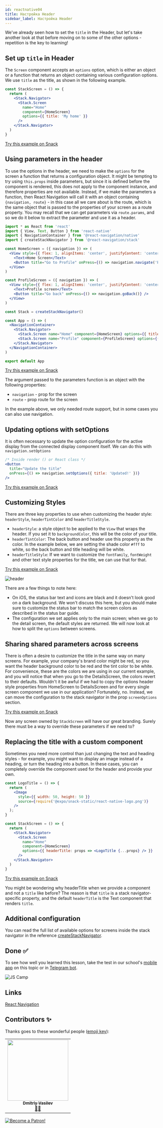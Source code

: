 ```yaml
---
id: reactnative04
title: Настройка Header
sidebar_label: Настройка Header
---
```


We've already seen how to set the `title` in the Header, but let's take another look at that before moving on to some of the other options - repetition is the key to learning!

## Set up `title` in Header
The `Screen` component accepts an `options` option, which is either an object or a function that returns an object containing various configuration options. We use `title` as the title, as shown in the following example.

```jsx
const StackScreen = () => {
  return (
    <Stack.Navigator>
      <Stack.Screen
        name="Home"
        component={HomeScreen}
        options={{ title: 'My home' }}
      />
    </Stack.Navigator>
  )
}
```

[Try this example on Snack](https://snack.expo.io/?platform=android&name=Configuring%20the%20header%20bar%20%7C%20React%20Navigation&dependencies=%40expo%2Fvector-icons%40*%2C%40react-native-community%2Fmasked-view%40*%2Creact-native-gesture-handler%40*%2Creact-native-pager-view%40*%2Creact-native-paper%40%5E4.7.2%2Creact-native-reanimated%40*%2Creact-native-safe-area-context%40*%2Creact-native-screens%40*%2Creact-native-tab-view%40%5E3.0.0%2C%40react-navigation%2Fbottom-tabs%40%5E6.0.0-next.1%2C%40react-navigation%2Fdrawer%40%5E6.0.0-next.1%2C%40react-navigation%2Fmaterial-bottom-tabs%40%5E6.0.0-next.1%2C%40react-navigation%2Fmaterial-top-tabs%40%5E6.0.0-next.1%2C%40react-navigation%2Fnative%40%5E6.0.0-next.1%2C%40react-navigation%2Fstack%40%5E6.0.0-next.6&hideQueryParams=true&sourceUrl=https%3A%2F%2Freactnavigation.org%2Fexamples%2F6.x%2Fpassing-params-back.js)

## Using parameters in the header
To use the options in the header, we need to make the `options` for the screen a function that returns a configuration object. It might be tempting to try using `this.props` inside parameters, but since it is defined before the component is rendered, this does not apply to the component instance, and therefore properties are not available. Instead, if we make the parameters a function, then React Navigation will call it with an object containing `{navigation, route}` - in this case all we care about is the route, which is the same object that is passed to the properties of your screen as a route property. You may recall that we can get parameters via `route.params`, and so we do it below to extract the parameter and use it as a header.

```jsx {26}
import * as React from 'react'
import { View, Text, Button } from 'react-native'
import { NavigationContainer } from '@react-navigation/native'
import { createStackNavigator } from '@react-navigation/stack'

const HomeScreen = ({ navigation }) => (
  <View style={{ flex: 1, alignItems: 'center', justifyContent: 'center' }}>
    <Text>Home Screen</Text>
    <Button title="Go to Profile" onPress={() => navigation.navigate('Profile', { name: 'Custom profile header' })} />
  </View>
)

const ProfileScreen = ({ navigation }) => (
  <View style={{ flex: 1, alignItems: 'center', justifyContent: 'center' }}>
    <Text>Profile screen</Text>
    <Button title="Go back" onPress={() => navigation.goBack()} />
  </View>
)

const Stack = createStackNavigator()

const App = () => (
  <NavigationContainer>
    <Stack.Navigator>
      <Stack.Screen name="Home" component={HomeScreen} options={{ title: 'My home' }} />
      <Stack.Screen name="Profile" component={ProfileScreen} options={({ route }) => ({ title: route.params.name })} />
    </Stack.Navigator>
  </NavigationContainer>
)

export default App

```
[Try this example on Snack](https://snack.expo.io/?platform=android&name=params%20in%20title&dependencies=%40expo%2Fvector-icons%40*%2C%40react-native-community%2Fmasked-view%40*%2Creact-native-gesture-handler%40*%2Creact-native-pager-view%40*%2Creact-native-paper%40%5E4.7.2%2Creact-native-reanimated%40*%2Creact-native-safe-area-context%40*%2Creact-native-screens%40*%2Creact-native-tab-view%40%5E3.0.0%2C%40react-navigation%2Fbottom-tabs%40%5E6.0.0-next.1%2C%40react-navigation%2Fdrawer%40%5E6.0.0-next.1%2C%40react-navigation%2Fmaterial-bottom-tabs%40%5E6.0.0-next.1%2C%40react-navigation%2Fmaterial-top-tabs%40%5E6.0.0-next.1%2C%40react-navigation%2Fnative%40%5E6.0.0-next.1%2C%40react-navigation%2Fstack%40%5E6.0.0-next.6&hideQueryParams=true&sourceUrl=https%3A%2F%2Freactnavigation.org%2Fexamples%2F6.x%2Fparams-in-title.js)

The argument passed to the parameters function is an object with the following properties:

- `navigation` - prop for the screen
- `route` - prop route for the screen

In the example above, we only needed route support, but in some cases you can also use navigation.

## Updating options with setOptions

It is often necessary to update the option configuration for the active display from the connected display component itself. We can do this with `navigation.setOptions`

```jsx
/* Inside render () or React class */
<Button
  title="Update the title"
  onPress={() => navigation.setOptions({ title: 'Updated!' })}
/>
```

[Try this example on Snack](https://snack.expo.io/?platform=android&name=updating%20navigation%20options&dependencies=%40expo%2Fvector-icons%40*%2C%40react-native-community%2Fmasked-view%40*%2Creact-native-gesture-handler%40*%2Creact-native-pager-view%40*%2Creact-native-paper%40%5E4.7.2%2Creact-native-reanimated%40*%2Creact-native-safe-area-context%40*%2Creact-native-screens%40*%2Creact-native-tab-view%40%5E3.0.0%2C%40react-navigation%2Fbottom-tabs%40%5E6.0.0-next.1%2C%40react-navigation%2Fdrawer%40%5E6.0.0-next.1%2C%40react-navigation%2Fmaterial-bottom-tabs%40%5E6.0.0-next.1%2C%40react-navigation%2Fmaterial-top-tabs%40%5E6.0.0-next.1%2C%40react-navigation%2Fnative%40%5E6.0.0-next.1%2C%40react-navigation%2Fstack%40%5E6.0.0-next.6&hideQueryParams=true&sourceUrl=https%3A%2F%2Freactnavigation.org%2Fexamples%2F6.x%2Fupdating-options-with-setoptions.js)

## Customizing Styles

There are three key properties to use when customizing the header style: `headerStyle`, `headerTintColor` and `headerTitleStyle`.

- `headerStyle`: a style object to be applied to the `View` that wraps the header. If you set it to `backgroundColor`, this will be the color of your title.
- `headerTintColor`: The back button and header use this property as the color. In the example below, we are setting the shade color `#fff` to white, so the back button and title heading will be white.
- `headerTitleStyle`: If we want to customize the `fontFamily`, `fontWeight` and other text style properties for the title, we can use that for that.




[Try this example on Snack](https://snack.expo.io/?platform=android&name=header%20styles&dependencies=%40expo%2Fvector-icons%40*%2C%40react-native-community%2Fmasked-view%40*%2Creact-native-gesture-handler%40*%2Creact-native-pager-view%40*%2Creact-native-paper%40%5E4.7.2%2Creact-native-reanimated%40*%2Creact-native-safe-area-context%40*%2Creact-native-screens%40*%2Creact-native-tab-view%40%5E3.0.0%2C%40react-navigation%2Fbottom-tabs%40%5E6.0.0-next.1%2C%40react-navigation%2Fdrawer%40%5E6.0.0-next.1%2C%40react-navigation%2Fmaterial-bottom-tabs%40%5E6.0.0-next.1%2C%40react-navigation%2Fmaterial-top-tabs%40%5E6.0.0-next.1%2C%40react-navigation%2Fnative%40%5E6.0.0-next.1%2C%40react-navigation%2Fstack%40%5E6.0.0-next.6&hideQueryParams=true&sourceUrl=https%3A%2F%2Freactnavigation.org%2Fexamples%2F6.x%2Fheader-styles.js)

![header](https://reactnavigation.org/assets/images/custom_headers-70512af908cc5083811ae478a1d36425.png)

There are a few things to note here:

- On iOS, the status bar text and icons are black and it doesn't look good on a dark background. We won't discuss this here, but you should make sure to customize the status bar to match the screen colors as described in the status bar guide.
- The configuration we set applies only to the main screen; when we go to the detail screen, the default styles are returned. We will now look at how to split the `options` between screens.

## Sharing shared parameters across screens

There is often a desire to customize the title in the same way on many screens. For example, your company's brand color might be red, so you want the header background color to be red and the tint color to be white. For convenience, these are the colors we are using in our current example, and you will notice that when you go to the DetailsScreen, the colors revert to their defaults. Wouldn't it be awful if we had to copy the options header style properties from HomeScreen to DetailsScreen and for every single screen component we use in our application? Fortunately, no. Instead, we can move the configuration to the stack navigator in the prop `screenOptions` section.



[Try this example on Snack](https://snack.expo.io/?platform=android&name=sharing%20header%20styles&dependencies=%40expo%2Fvector-icons%40*%2C%40react-native-community%2Fmasked-view%40*%2Creact-native-gesture-handler%40*%2Creact-native-pager-view%40*%2Creact-native-paper%40%5E4.7.2%2Creact-native-reanimated%40*%2Creact-native-safe-area-context%40*%2Creact-native-screens%40*%2Creact-native-tab-view%40%5E3.0.0%2C%40react-navigation%2Fbottom-tabs%40%5E6.0.0-next.1%2C%40react-navigation%2Fdrawer%40%5E6.0.0-next.1%2C%40react-navigation%2Fmaterial-bottom-tabs%40%5E6.0.0-next.1%2C%40react-navigation%2Fmaterial-top-tabs%40%5E6.0.0-next.1%2C%40react-navigation%2Fnative%40%5E6.0.0-next.1%2C%40react-navigation%2Fstack%40%5E6.0.0-next.6&hideQueryParams=true&sourceUrl=https%3A%2F%2Freactnavigation.org%2Fexamples%2F6.x%2Fsharing-header-styles.js)

Now any screen owned by `StackScreen` will have our great branding. Surely there must be a way to override these parameters if we need to?

## Replacing the title with a custom component

Sometimes you need more control than just changing the text and heading styles - for example, you might want to display an image instead of a heading, or turn the heading into a button. In these cases, you can completely override the component used for the header and provide your own.

```jsx
const LogoTitle = () => {
  return (
    <Image
      style={{ width: 50, height: 50 }}
      source={require('@expo/snack-static/react-native-logo.png')}
    />
  );
}

const StackScreen = () => {
  return (
    <Stack.Navigator>
      <Stack.Screen
        name="Home"
        component={HomeScreen}
        options={{ headerTitle: props => <LogoTitle {...props} /> }}
      />
    </Stack.Navigator>
  )
}
```

[Try this example on Snack](https://snack.expo.io/?platform=android&name=custom%20header%20title%20component&dependencies=%40expo%2Fvector-icons%40*%2C%40react-native-community%2Fmasked-view%40*%2Creact-native-gesture-handler%40*%2Creact-native-pager-view%40*%2Creact-native-paper%40%5E4.7.2%2Creact-native-reanimated%40*%2Creact-native-safe-area-context%40*%2Creact-native-screens%40*%2Creact-native-tab-view%40%5E3.0.0%2C%40react-navigation%2Fbottom-tabs%40%5E6.0.0-next.1%2C%40react-navigation%2Fdrawer%40%5E6.0.0-next.1%2C%40react-navigation%2Fmaterial-bottom-tabs%40%5E6.0.0-next.1%2C%40react-navigation%2Fmaterial-top-tabs%40%5E6.0.0-next.1%2C%40react-navigation%2Fnative%40%5E6.0.0-next.1%2C%40react-navigation%2Fstack%40%5E6.0.0-next.6&hideQueryParams=true&sourceUrl=https%3A%2F%2Freactnavigation.org%2Fexamples%2F6.x%2Fcustom-header-title-component.js)

You might be wondering why headerTitle when we provide a component and not a `title` like before? The reason is that `title` is a stack navigator-specific property, and the default `headerTitle` is the Text component that renders `title`.

## Additional configuration

You can read the full list of available options for screens inside the stack navigator in the reference [createStackNavigator](https://reactnavigation.org/docs/6.x/stack-navigator/#navigationoptions-used-by-stacknavigator).

## Done ✅

To see how well you learned this lesson, take the test in our school's [mobile app](http://onelink.to/njhc95) on this topic or in [Telegram bot](https://t.me/javascriptcamp_bot).


![JS Camp](/img/app.jpg)

## Links

[React Navigation](https://reactnavigation.org/docs/6.x/headers)

## Contributors ✨

Thanks goes to these wonderful people ([emoji key](https://allcontributors.org/docs/en/emoji-key)):

<table>
  <tr>
    <td align="center"><a href="https://fullstackserverless.github.io/"><img src="https://avatars0.githubusercontent.com/u/6774813?v=4?s=200" width="200px;" alt=""/><br /><sub><b>Dmitriy Vasilev</b></sub></a><br /> <a href="https://github.com/gHashTag/react-native-village/commits?author=gHashTag" title="Documentation">📖💲</a></td>
  </tr>
</table>

[![Become a Patron!](/img/logo/patreon.jpg)](https://www.patreon.com/bePatron?u=31769291)
